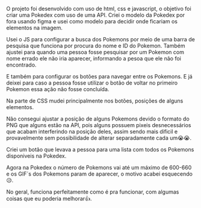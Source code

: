 O projeto foi desenvolvido com uso de html, css e javascript, o objetivo foi criar uma Pokedex com uso de uma API.
Criei o modelo da Pokedex por fora usando figma e usei como modelo para decidir onde ficariam os elementos na imagem.

Usei o JS para configurar a busca dos Pokemons por meio de uma barra de pesquisa que funciona por procura do nome e ID do Pokemon.
Também ajustei para quando uma pessoa fosse pesquisar por um Pokemon com nome errado ele não iria aparecer, informando a pesoa que ele não foi encontrado.

E também para configurar os botões para navegar entre os Pokemons.
E já deixei para caso a pessoa fosse utilizar o botão de voltar no primeiro Pokemon essa ação não fosse concluída.

Na parte de CSS mudei principalmente nos botões, posições de alguns elementos.

Não consegui ajustar a posição de alguns Pokemons devido o formato do PNG que alguns estão na API, pois alguns possuem pixeis desnecessários que acabam interferindo na posição
deles, assim sendo mais dificil e provavelmente sem possibilidade de alterar separadamente cada um😭😭.

Criei um botão que levava a pessoa para uma lista com todos os Pokemons disponiveis na Pokedex.

Agora na Pokedex o número de Pokemons vai até um máximo de 600-660 e os GIF´s dos Pokemons param de aparecer, o motivo acabei esquecendo 😥.

No geral, funciona perfeitamente como é pra funcionar, com algumas coisas que eu poderia melhorar👍.
